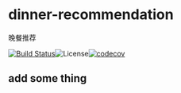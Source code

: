 # dinner-recommendation
晚餐推荐

[![Build Status](https://travis-ci.com/zhouyinyan/dinner-recommendation.svg?branch=master)](https://travis-ci.com/zhouyinyan/dinner-recommendation)![License](https://img.shields.io/github/license/zhouyinyan/dinner-recommendation.svg)[![codecov](https://codecov.io/gh/zhouyinyan/dinner-recommendation/branch/master/graph/badge.svg)](https://codecov.io/gh/zhouyinyan/dinner-recommendation)

## add some thing
